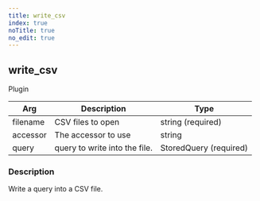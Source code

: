 ```yaml
---
title: write_csv
index: true
noTitle: true
no_edit: true
---
```




<div class="vql_item"></div>


## write_csv
<span class='vql_type pull-right page-header'>Plugin</span>



<div class="vqlargs"></div>

Arg | Description | Type
----|-------------|-----
filename|CSV files to open|string (required)
accessor|The accessor to use|string
query|query to write into the file.|StoredQuery (required)

### Description

Write a query into a CSV file.

